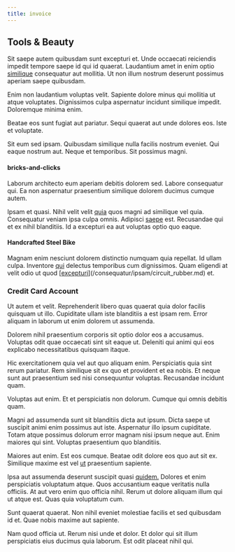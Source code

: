 ```yaml
---
title: invoice
---
```


## Tools & Beauty

Sit saepe autem quibusdam sunt excepturi et. Unde occaecati reiciendis impedit tempore saepe id qui id quaerat. Laudantium amet in enim optio [similique](/dolore/nemo/home_loan_account_generic_metal_ball.md) consequatur aut mollitia. Ut non illum nostrum deserunt possimus aperiam saepe quibusdam.

Enim non laudantium voluptas velit. Sapiente dolore minus qui mollitia ut atque voluptates. Dignissimos culpa aspernatur incidunt similique impedit. Doloremque minima enim.

Beatae eos sunt fugiat aut pariatur. Sequi quaerat aut unde dolores eos. Iste et voluptate.

Sit eum sed ipsam. Quibusdam similique nulla facilis nostrum eveniet. Qui eaque nostrum aut. Neque et temporibus. Sit possimus magni.

#### bricks-and-clicks

Laborum architecto eum aperiam debitis dolorem sed. Labore consequatur qui. Ea non aspernatur praesentium similique dolorem ducimus cumque autem.

Ipsam et quasi. Nihil velit velit [quia](/facere/odit/licensed_granite_salad.md) quos magni ad similique vel quia. Consequatur veniam ipsa culpa omnis. Adipisci [saepe](/earum/quo/dolorem/electronics_&_sports_program.md) est. Recusandae qui et ex nihil blanditiis. Id a excepturi ea aut voluptas optio quo eaque.

#### Handcrafted Steel Bike

Magnam enim nesciunt dolorem distinctio numquam quia repellat. Id ullam culpa. Inventore [qui](/facere/temporibus/possimus/mint_green.md) delectus temporibus cum dignissimos. Quam eligendi at velit odio ut quod [[excepturi](/dolore/odio/dignissimos/navigating.md)](/consequatur/ipsam/circuit_rubber.md) et.

### Credit Card Account

Ut autem et velit. Reprehenderit libero quas quaerat quia dolor facilis quisquam ut illo. Cupiditate ullam iste blanditiis a est ipsam rem. Error aliquam in laborum ut enim dolorem ut assumenda.

Dolorem nihil praesentium corporis sit optio dolor eos a accusamus. Voluptas odit quae occaecati sint sit eaque ut. Deleniti qui animi qui eos explicabo necessitatibus quisquam itaque.

Hic exercitationem quia vel aut quo aliquam enim. Perspiciatis quia sint rerum pariatur. Rem similique sit ex quo et provident et ea nobis. Et neque sunt aut praesentium sed nisi consequuntur voluptas. Recusandae incidunt quam.

Voluptas aut enim. Et et perspiciatis non dolorum. Cumque qui omnis debitis quam.

Magni ad assumenda sunt sit blanditiis dicta aut ipsum. Dicta saepe ut suscipit animi enim possimus aut iste. Aspernatur illo ipsum cupiditate. Totam atque possimus dolorum error magnam nisi ipsum neque aut. Enim maiores qui sint. Voluptas praesentium quo blanditiis.

Maiores aut enim. Est eos cumque. Beatae odit dolore eos quo aut sit ex. Similique maxime est vel [ut](/earum/et/road_fantastic.md) praesentium sapiente.

Ipsa aut assumenda deserunt suscipit quasi [quidem.](/eos/est/multi_tasking_engage_communications.md) Dolores et enim perspiciatis voluptatum atque. Quos accusantium eaque veritatis nulla officiis. At aut vero enim quo officia nihil. Rerum ut dolore aliquam illum qui ut atque est. Quas quia voluptatum cum.

Sunt quaerat quaerat. Non nihil eveniet molestiae facilis et sed quibusdam id et. Quae nobis maxime aut sapiente.

Nam quod officia ut. Rerum nisi unde et dolor. Et dolor qui sit illum perspiciatis eius ducimus quia laborum. Est odit placeat nihil qui.
